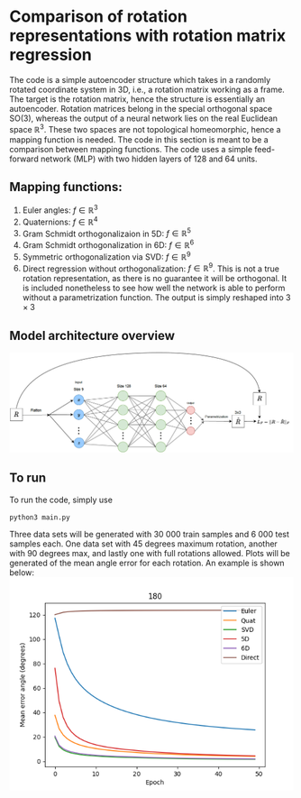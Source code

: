 # Comparison of rotation representations with rotation matrix regression
The code is a simple autoencoder structure which takes in a randomly rotated coordinate system in 3D, i.e., a rotation matrix working as a frame. The target is the rotation matrix, hence the structure is essentially an autoencoder. Rotation matrices belong in the special orthogonal space SO(3), whereas the output of a neural network lies on the real Euclidean space $\mathbb{R}^3$. These two spaces are not topological
homeomorphic, hence a mapping function is needed. The code in this section is meant to be a comparison between mapping functions. The code uses a simple feed-forward network (MLP) with two hidden layers of 128 and 64 units.

## Mapping functions:

1. Euler angles: $f \in \mathbb{R}^3$
2. Quaternions: $f \in \mathbb{R}^4$
3. Gram Schmidt orthogonalizaion in 5D: $f\in \mathbb{R}^5$
4. Gram Schmidt orthogonalization in 6D: $f \in \mathbb{R}^6$
5. Symmetric orthogonalization via SVD: $f \in \mathbb{R}^9$
6. Direct regression without orthogonalization: $f \in \mathbb{R}^9$. This is not a true rotation representation, as there is no guarantee it will be orthogonal. It is included nonetheless to see how well the network is able to perform without a parametrization function. The output is simply reshaped into $3 \times 3$


## Model architecture overview
![overview](https://github.com/henrikgruner/PoseEstimation/blob/master/preliminary/overview.png)

## To run 
To run the code, simply use
```
python3 main.py
```
Three data sets will be generated with 30 000 train samples and 6 000 test samples each. One data set with 45 degrees maximum rotation, another with 90 degrees max, and lastly one with full rotations allowed. Plots will be generated of the mean angle error for each rotation. An example is shown below:
![overview](https://github.com/henrikgruner/PoseEstimation/blob/master/preliminary/180.png)


